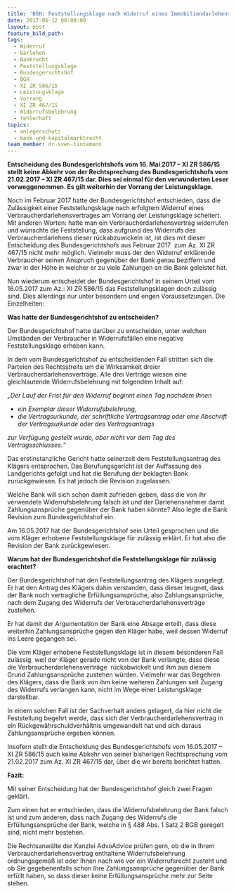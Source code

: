 ```yaml
---
title: 'BGH: Feststellungsklage nach Widerruf eines Immobiliendarlehens nun unter bestimmten Voraussetzungen doch möglich'
date: 2017-06-12 00:00:00
layout: post
feature_bild_path:
tags:
  - Widerruf
  - Darlehen
  - Bankrecht
  - Feststellungsklage
  - Bundesgerichtshof
  - BGH
  - XI ZR 586/15
  - Leistungsklage
  - Vorrang
  - XI ZR 467/15
  - Widerrufsbelehrung
  - fehlerhaft
topics:
  - anlegerschutz
  - bank-und-kapitalmarktrecht
team_member: dr-sven-tintemann
---
```



**Entscheidung des Bundesgerichtshofs vom 16. Mai 2017 – XI ZR 586/15 stellt keine Abkehr von der Rechtsprechung des Bundesgerichtshofs vom 21.02.2017 – XI ZR 467/15 dar. Dies sei einmal für den verwunderten Leser vorweggenommen. Es gilt weiterhin der Vorrang der Leistungsklage.**

Noch im Februar 2017 hatte der Bundesgerichtshof entschieden, dass die Zulässigkeit einer Feststellungsklage nach erfolgtem Widerruf eines Verbraucherdarlehensvertrages am Vorrang der Leistungsklage scheitert. Mit anderen Worten: hatte man ein Verbraucherdarlehensvertrag widerrufen und wünschte die Feststellung, dass aufgrund des Widerrufs des Verbraucherdarlehens dieser rückabzuwickeln ist, ist dies mit dieser Entscheidung des Bundesgerichtshofs aus Februar 2017  zum Az. XI ZR 467/15 nicht mehr möglich. Vielmehr muss der den Widerruf erklärende Verbraucher seinen Anspruch gegenüber der Bank genau beziffern und zwar in der Höhe in welcher er zu viele Zahlungen an die Bank geleistet hat.

Nun wiederum entscheidet der Bundesgerichtshof in seinem Urteil vom 16.05.2017 zum Az.: XI ZR 586/15 das Feststellungsklagen doch zulässig sind. Dies allerdings nur unter besondern und engen Voraussetzungen. Die Einzelheiten:

**Was hatte der Bundesgerichtshof zu entscheiden?**

Der Bundesgerichtshof hatte darüber zu entscheiden, unter welchen Umständen der Verbraucher in Widerrufsfällen eine negative Feststellungsklage erheben kann.

In dem vom Bundesgerichtshof zu entscheidenden Fall stritten sich die Parteien des Rechtsstreits um die Wirksamkeit dreier Verbraucherdarlehensverträge. Alle drei Verträge wiesen eine gleichlautende Widerrufsbelehrung mit folgendem Inhalt auf:

*„Der Lauf der Frist für den Widerruf beginnt einen Tag nachdem Ihnen*

* *ein Exemplar dieser Widerrufsbelehrung,*
* *die Vertragsurkunde, der schriftliche Vertragsantrag oder eine Abschrift der Vertragsurkunde oder des Vertragsantrags*

*zur Verfügung gestellt wurde, aber nicht vor dem Tag des Vertragsschlusses.“*

Das erstinstanzliche Gericht hatte seinerzeit dem Feststellungsantrag des Klägers entsprochen. Das Berufungsgericht ist der Auffassung des Landgerichts gefolgt und hat die Berufung der beklagten Bank zurückgewiesen. Es hat jedoch die Revision zugelassen.

Welche Bank will sich schon damit zufrieden geben, dass die von ihr verwendete Widerrufsbelehrung falsch ist und der Darlehensnehmer damit Zahlungsansprüche gegenüber der Bank haben könnte? Also legte die Bank Revision zum Bundesgerichtshof ein.

Am 16.05.2017 hat der Bundesgerichtshof sein Urteil gesprochen und die vom Kläger erhobene Feststellungsklage für zulässig erklärt. Er hat also die Revision der Bank zurückgewiesen.

**Warum hat der Bundesgerichtshof die Feststellungsklage für zulässig erachtet?**

Der Bundesgerichtshof hat den Feststellungsantrag des Klägers ausgelegt. Er hat den Antrag des Klägers dahin verstanden, dass dieser leugnet, dass der Bank noch vertragliche Erfüllungsansprüche, also Zahlungsansprüche, nach dem Zugang des Widerrufs der Verbraucherdarlehensverträge zustehen.

Er hat damit der Argumentation der Bank eine Absage erteilt, dass diese weiterhin Zahlungsansprüche gegen den Kläger habe, weil dessen Widerruf ins Leere gegangen sei.

Die vom Kläger erhobene Feststellungsklage ist in diesem besonderen Fall zulässig, weil der Kläger gerade nicht von der Bank verlangte, dass diese die Verbraucherdarlehensverträge  rückabwickelt und ihm aus diesem Grund Zahlungsansprüche zustehen würden. Vielmehr war das Begehren des Klägers, dass die Bank von ihm keine weiteren Zahlungen seit Zugang des Widerrufs verlangen kann, nicht im Wege einer Leistungsklage darstellbar.

In einem solchen Fall ist der Sachverhalt anders gelagert, da hier nicht die Feststellung begehrt werde, dass sich der Verbraucherdarlehensvertrag in ein Rückgewährschuldverhältnis umgewandelt hat und sich daraus Zahlungsansprüche ergeben können.

Insofern stellt die Entscheidung des Bundesgerichtshofs vom 16.05.2017 – XI ZR 586/15 auch keine Abkehr von seiner bisherigen Rechtsprechung vom 21.02.2017 zum Az. XI ZR 467/15 dar, über die wir bereits berichtet hatten.

**Fazit:**

Mit seiner Entscheidung hat der Bundesgerichtshof gleich zwei Fragen geklärt.

Zum einen hat er entschieden, dass die Widerrufsbelehrung der Bank falsch ist und zum anderen, dass nach Zugang des Widerrufs die Erfüllungsansprüche der Bank, welche in § 488 Abs. 1 Satz 2 BGB geregelt sind, nicht mehr bestehen.

Die Rechtsanwälte der Kanzlei AdvoAdvice prüfen gern, ob die in Ihrem Verbraucherdarlehensvertrag enthaltene Widerrufsbelehrung ordnungsgemäß ist oder Ihnen nach wie vor ein Widerrufsrecht zusteht und ob Sie gegebenenfalls schon Ihre Zahlungsansprüche gegenüber der Bank erfüllt haben, so dass dieser keine Erfüllungsansprüche mehr zur Seite stehen.